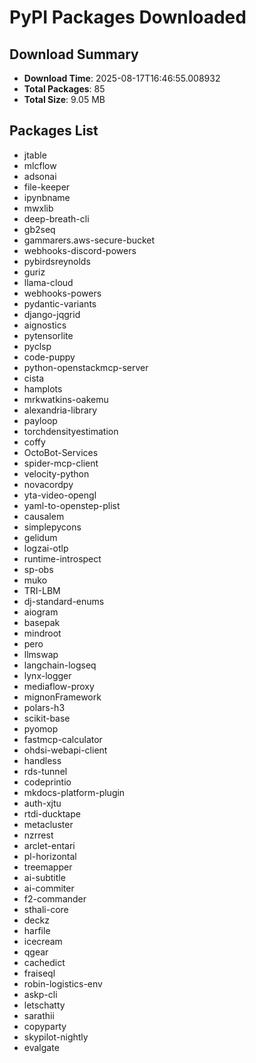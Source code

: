 # PyPI Packages Downloaded

## Download Summary
- **Download Time**: 2025-08-17T16:46:55.008932
- **Total Packages**: 85
- **Total Size**: 9.05 MB

## Packages List
- jtable
- mlcflow
- adsonai
- file-keeper
- ipynbname
- mwxlib
- deep-breath-cli
- gb2seq
- gammarers.aws-secure-bucket
- webhooks-discord-powers
- pybirdsreynolds
- guriz
- llama-cloud
- webhooks-powers
- pydantic-variants
- django-jqgrid
- aignostics
- pytensorlite
- pyclsp
- code-puppy
- python-openstackmcp-server
- cista
- hamplots
- mrkwatkins-oakemu
- alexandria-library
- payloop
- torchdensityestimation
- coffy
- OctoBot-Services
- spider-mcp-client
- velocity-python
- novacordpy
- yta-video-opengl
- yaml-to-openstep-plist
- causalem
- simplepycons
- gelidum
- logzai-otlp
- runtime-introspect
- sp-obs
- muko
- TRI-LBM
- dj-standard-enums
- aiogram
- basepak
- mindroot
- pero
- llmswap
- langchain-logseq
- lynx-logger
- mediaflow-proxy
- mignonFramework
- polars-h3
- scikit-base
- pyomop
- fastmcp-calculator
- ohdsi-webapi-client
- handless
- rds-tunnel
- codeprintio
- mkdocs-platform-plugin
- auth-xjtu
- rtdi-ducktape
- metacluster
- nzrrest
- arclet-entari
- pl-horizontal
- treemapper
- ai-subtitle
- ai-commiter
- f2-commander
- sthali-core
- deckz
- harfile
- icecream
- qgear
- cachedict
- fraiseql
- robin-logistics-env
- askp-cli
- letschatty
- sarathii
- copyparty
- skypilot-nightly
- evalgate
